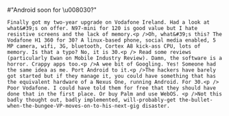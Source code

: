#"Android soon for \u008030?"


    Finally got my two-year upgrade on Vodafone Ireland. Had a look at what&#39;s on offer. N97-mini for 120 is good value but I hate resistive screens and the lack of memory.<p />Oh, what&#39;s this? The Vodafone H1 360 for 30? A linux-based phone, social media enabled, 5 MP camera, wifi, 3G, bluetooth, Cortex A8 kick-ass CPU, lots of memory. Is that a typo? No, it is 30.<p /> Read some reviews (particularly Ewan on Mobile Industry Review). Damn, the software is a horror. Crappy apps too.<p />A wee bit of Googling. Yes! Someone had the same idea as me. Port Android to it.<p />The hackers have barely got started but if they manage it, you could have something that has the equivalent hardware of a Nexus One, running Android. For 30.<p /> Poor Vodafone. I could have told them for free that they should have done that in the first place. Or buy Palm and use WebOS. <p />Not this badly thought out, badly implemented, will-probably-get the-bullet-when-the-bungee-VP-moves-on-to-his-next-gig disaster.
  
